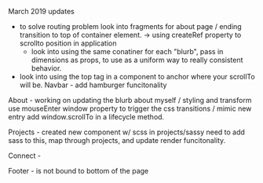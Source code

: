 March 2019 updates
 
 - to solve routing problem look into fragments for about page / ending transition to top of container element.
 -> using createRef property to scrollto position in application
    - look into using the same conatiner for each "blurb", pass in dimensions as props, to use as a uniform way to really 
    consistent behavior.
- look into using the top tag in a component to anchor where your scrollTo will be.
Navbar - add hamburger funcitonality

About - working on updating the blurb about myself / styling and transform
    use mouseEnter window property to trigger the css transitions / mimic new entry
    add window.scrollTo in a lifecycle method.

Projects - created new component w/ scss in projects/sassy
    need to add sass to this, map through projects, and update render funcitonality.

Connect - 

Footer - is not bound to bottom of the page
